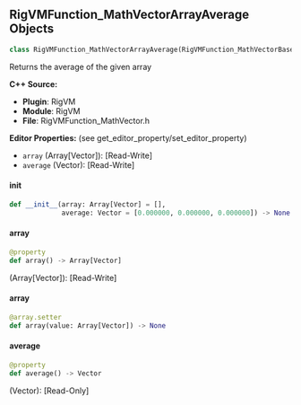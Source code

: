 ## RigVMFunction_MathVectorArrayAverage Objects

```python
class RigVMFunction_MathVectorArrayAverage(RigVMFunction_MathVectorBase)
```

Returns the average of the given array

**C++ Source:**

- **Plugin**: RigVM
- **Module**: RigVM
- **File**: RigVMFunction_MathVector.h

**Editor Properties:** (see get_editor_property/set_editor_property)

- ``array`` (Array[Vector]):  [Read-Write]
- ``average`` (Vector):  [Read-Write]

<a id="unreal.RigVMFunction_MathVectorArrayAverage.__init__"></a>

#### __init__

```python
def __init__(array: Array[Vector] = [],
             average: Vector = [0.000000, 0.000000, 0.000000]) -> None
```

<a id="unreal.RigVMFunction_MathVectorArrayAverage.array"></a>

#### array

```python
@property
def array() -> Array[Vector]
```

(Array[Vector]):  [Read-Write]

<a id="unreal.RigVMFunction_MathVectorArrayAverage.array"></a>

#### array

```python
@array.setter
def array(value: Array[Vector]) -> None
```

<a id="unreal.RigVMFunction_MathVectorArrayAverage.average"></a>

#### average

```python
@property
def average() -> Vector
```

(Vector):  [Read-Only]

<a id="unreal.RigVMFunction_NoiseFloat"></a>